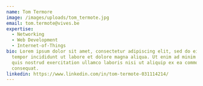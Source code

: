 ```yaml
---
name: Tom Termore
image: /images/uploads/tom_termote.jpg
email: tom.termote@vives.be
expertise:
  - Networking
  - Web Development
  - Internet-of-Things
bio: Lorem ipsum dolor sit amet, consectetur adipiscing elit, sed do eiusmod
  tempor incididunt ut labore et dolore magna aliqua. Ut enim ad minim veniam,
  quis nostrud exercitation ullamco laboris nisi ut aliquip ex ea commodo
  consequat.
linkedin: https://www.linkedin.com/in/tom-termote-031114214/
---
```

